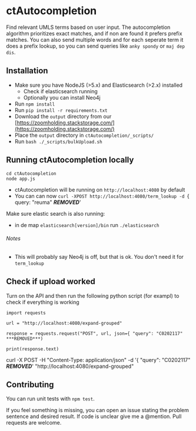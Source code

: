 ctAutocompletion
================

Find relevant UMLS terms based on user input. The autocompletion algorithm prioritizes exact matches, and if non are found it prefers prefix matches. You can also send multiple words and for each seperate term it does a prefix lookup, so you can send queries like `anky spondy` or `maj dep dis`.


## Installation

* Make sure you have NodeJS (>5.x) and Elasticsearch (>2.x) installed
  * Check if elasticsearch running
  * Optionally you can install Neo4j
* Run `npm install`
* Run `pip install -r requirements.txt`
* Download the `output` directory from our [https://zoomholding.stackstorage.com/](https://zoomholding.stackstorage.com/)
* Place the `output` directory in `ctAutocompletion/_scripts/`
* Run `bash ./_scripts/bulkUpload.sh`


## Running ctAutocompletion locally

```
cd ctAutocompletion
node app.js
```

* ctAutocompletion will be running on `http://localhost:4080` by default
* You can can now `curl -XPOST http://localhost:4080/term_lookup -d `{ query: "reuma" ***REMOVED***'

Make sure elastic search is also running:
* in de map `elasticsearch[version]/bin` run `./elasticsearch`

###### Notes

* This will probably say Neo4j is off, but that is ok. You don't need it for `term_lookup`


## Check if upload worked

Turn on the API and then run the following python script (for exampl) to check if everything is working

```
import requests

url = "http://localhost:4080/expand-grouped"

response = requests.request("POST", url, json={ "query": "C0202117" ***REMOVED***)

print(response.text)
```


curl -X POST -H "Content-Type: application/json" -d '{
    "query": "C0202117"
***REMOVED***' "http://localhost:4080/expand-grouped"


## Contributing

You can run unit tests with `npm test`.

If you feel something is missing, you can open an issue stating the problem sentence and desired result. If code is unclear give me a @mention. Pull requests are welcome.

